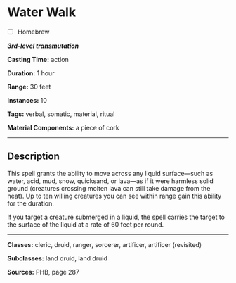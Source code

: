# Water Walk

- [ ] Homebrew

***3rd-level transmutation***

**Casting Time:** action

**Duration:** 1 hour

**Range:** 30 feet

**Instances:** 10

**Tags:** verbal, somatic, material, ritual

**Material Components:** a piece of cork

---

## Description
This spell grants the ability to move across any liquid surface—such as water, acid, mud, snow, quicksand, or lava—as if it were harmless solid ground (creatures crossing molten lava can still take damage from the heat). Up to ten willing creatures you can see within range gain this ability for the duration.

If you target a creature submerged in a liquid, the spell carries the target to the surface of the liquid at a rate of 60 feet per round.

---

**Classes:** cleric, druid, ranger, sorcerer, artificer, artificer (revisited)

**Subclasses:** land druid, land druid

**Sources:** PHB, page 287
